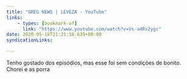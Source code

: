 ```yaml
---
title: "GREG NEWS | LEVEZA - YouTube"
links:
    - types: [bookmark-of]
      link: "https://www.youtube.com/watch?v=Vs-a4Rs2ygc"
date: 2020-05-18T21:21:18.639+00:00
syndicationLinks:

---
```


Tenho gostado dos episódios, mas esse foi sem condições de bonito. Chorei e as porra